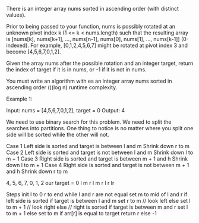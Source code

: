 There is an integer array nums sorted in ascending order (with distinct values).

Prior to being passed to your function, nums is possibly rotated at an unknown pivot index k (1 <= k < nums.length) such that the resulting array is [nums[k], nums[k+1], ..., nums[n-1], nums[0], nums[1], ..., nums[k-1]] (0-indexed). For example, [0,1,2,4,5,6,7] might be rotated at pivot index 3 and become [4,5,6,7,0,1,2].

Given the array nums after the possible rotation and an integer target, return the index of target if it is in nums, or -1 if it is not in nums.

You must write an algorithm with es an integer array nums sorted in ascending order ()(log n) runtime complexity.

Example 1:

Input: nums = [4,5,6,7,0,1,2], target = 0
Output: 4

We need to use binary search for this problem.  We need to split the searches into partitions. One thing to notice is no matter where you split one side will be sorted while the other will not.  

Case 1 Left side is sorted and target is between l and m
  Shrink down r to m 
Case 2 Left side is sorted and target is not between l and m
  Shrink down l to m + 1
Case 3 Right side is sorted and target is between m + 1 and h
  Shrink down l to m + 1
Case 4 Right side is sorted and target is not between m + 1 and h
  Shrink down r to m
  
  
  4, 5, 6, 7, 0, 1, 2  our target = 0
  l        m        r
              l  m  r
              l  r
              lr
  
Steps
init l to 0 r to end
while l and r are not equal
  set m to mid of l and r
  if left side is sorted 
    if target is between l and m
      set r to m // look left
    else
      set l to m + 1 // look right
  else // right is sorted
    if target is between m and r
      set l to m + 1
    else
      set to m
if arr[r] is equal to target return r else -1
